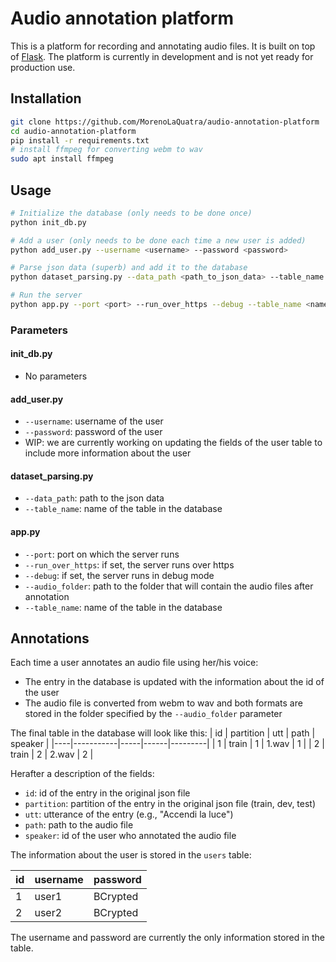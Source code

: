 # Audio annotation platform

This is a platform for recording and annotating audio files. It is built on top of [Flask](https://flask.palletsprojects.com/en/2.2.x/).
The platform is currently in development and is not yet ready for production use.

## Installation
```bash
git clone https://github.com/MorenoLaQuatra/audio-annotation-platform
cd audio-annotation-platform
pip install -r requirements.txt
# install ffmpeg for converting webm to wav
sudo apt install ffmpeg
```

## Usage
```bash
# Initialize the database (only needs to be done once)
python init_db.py

# Add a user (only needs to be done each time a new user is added)
python add_user.py --username <username> --password <password>

# Parse json data (superb) and add it to the database
python dataset_parsing.py --data_path <path_to_json_data> --table_name <name_of_table>

# Run the server
python app.py --port <port> --run_over_https --debug --table_name <name_of_table>
```

### Parameters

#### init_db.py
- No parameters

#### add_user.py
- `--username`: username of the user
- `--password`: password of the user
- WIP: we are currently working on updating the fields of the user table to include more information about the user

#### dataset_parsing.py
- `--data_path`: path to the json data
- `--table_name`: name of the table in the database

#### app.py
- `--port`: port on which the server runs
- `--run_over_https`: if set, the server runs over https
- `--debug`: if set, the server runs in debug mode
- `--audio_folder`: path to the folder that will contain the audio files after annotation
- `--table_name`: name of the table in the database

## Annotations

Each time a user annotates an audio file using her/his voice:
- The entry in the database is updated with the information about the id of the user
- The audio file is converted from webm to wav and both formats are stored in the folder specified by the `--audio_folder` parameter

The final table in the database will look like this:
| id | partition | utt | path | speaker |
|----|-----------|-----|------|---------|
| 1  | train     | 1   | 1.wav | 1       |
| 2  | train     | 2   | 2.wav | 2       |

Herafter a description of the fields:
- `id`: id of the entry in the original json file
- `partition`: partition of the entry in the original json file (train, dev, test)
- `utt`: utterance of the entry (e.g., "Accendi la luce")
- `path`: path to the audio file
- `speaker`: id of the user who annotated the audio file

The information about the user is stored in the `users` table:

| id | username | password |
|----|----------|----------|
| 1  | user1    | BCrypted |
| 2  | user2    | BCrypted |

The username and password are currently the only information stored in the table.